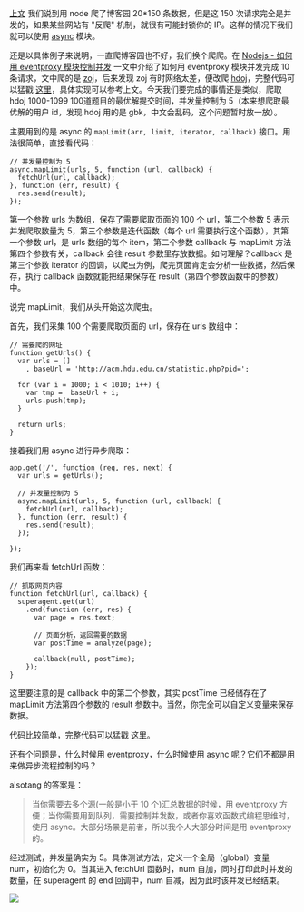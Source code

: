 [上文](http://www.cnblogs.com/zichi/p/5115754.html) 我们说到用 node 爬了博客园 20*150 条数据，但是这 150 次请求完全是并发的，如果某些网站有 "反爬" 机制，就很有可能封锁你的 IP。这样的情况下我们就可以使用 [async](https://github.com/caolan/async) 模块。

还是以具体例子来说明，一直爬博客园也不好，我们换个爬爬。在 [Nodejs - 如何用 eventproxy 模块控制并发](http://www.cnblogs.com/zichi/p/4913133.html) 一文中介绍了如何用 eventproxy 模块并发完成 10 条请求，文中爬的是 [zoj](http://acm.zju.edu.cn/onlinejudge/)，后来发现 zoj 有时网络太差，便改爬 [hdoj](http://acm.hdu.edu.cn/)，完整代码可以猛戳 [这里](https://github.com/hanzichi/practice/blob/master/node/%E5%A4%9A%E9%A1%B5%E9%9D%A2%E6%8A%93%E5%8F%96%EF%BC%88%E5%90%8C%E6%97%B6%E5%B9%B6%E5%8F%91%EF%BC%89/index.js)，具体实现可以参考上文。今天我们要完成的事情还是类似，爬取 hdoj 1000-1099 100道题目的最优解提交时间，并发量控制为 5（本来想爬取最优解的用户 id，发现 hdoj 用的是 gbk，中文会乱码，这个问题暂时放一放）。

主要用到的是 async 的 `mapLimit(arr, limit, iterator, callback)` 接口。用法很简单，直接看代码：

    // 并发量控制为 5 
    async.mapLimit(urls, 5, function (url, callback) {
      fetchUrl(url, callback);
    }, function (err, result) {
      res.send(result);
    });

第一个参数 urls 为数组，保存了需要爬取页面的 100 个 url，第二个参数 5 表示并发爬取数量为 5，第三个参数是迭代函数（每个 url 需要执行这个函数），其第一个参数 url，是 urls 数组的每个 item，第二个参数 callback 与 mapLimit 方法第四个参数有关，callback 会往 result 参数里存放数据。如何理解？callback 是第三个参数 iterator 的回调，以爬虫为例，爬完页面肯定会分析一些数据，然后保存，执行 callback 函数就能把结果保存在 result（第四个参数函数中的参数） 中。

说完 mapLimit，我们从头开始这次爬虫。

首先，我们采集 100 个需要爬取页面的 url，保存在 urls 数组中：

    // 需要爬的网址
    function getUrls() {
      var urls = []
        , baseUrl = 'http://acm.hdu.edu.cn/statistic.php?pid=';

      for (var i = 1000; i < 1010; i++) {
        var tmp =  baseUrl + i;
        urls.push(tmp);
      }

      return urls;
    }

接着我们用 async 进行异步爬取：

    app.get('/', function (req, res, next) {
      var urls = getUrls();
      
      // 并发量控制为 5 
      async.mapLimit(urls, 5, function (url, callback) {
        fetchUrl(url, callback);
      }, function (err, result) {
        res.send(result);
      });

    });


我们再来看 fetchUrl 函数：

	// 抓取网页内容
	function fetchUrl(url, callback) {
	  superagent.get(url)
	    .end(function (err, res) {      
	      var page = res.text;
	
	      // 页面分析，返回需要的数据
	      var postTime = analyze(page);
	
	      callback(null, postTime);
	    });
	}

这里要注意的是 callback 中的第二个参数，其实 postTime 已经储存在了 mapLimit 方法第四个参数的 result 参数中。当然，你完全可以自定义变量来保存数据。

代码比较简单，完整代码可以猛戳 [这里](https://github.com/hanzichi/practice/blob/master/node/%E5%A4%9A%E9%A1%B5%E9%9D%A2%E6%8A%93%E5%8F%96%EF%BC%88%E6%8E%A7%E5%88%B6%E5%B9%B6%E5%8F%91%E9%87%8F%EF%BC%89/index.js)。

还有个问题是，什么时候用 eventproxy，什么时候使用 async 呢？它们不都是用来做异步流程控制的吗？

alsotang 的答案是：

> 当你需要去多个源(一般是小于 10 个)汇总数据的时候，用 eventproxy 方便；当你需要用到队列，需要控制并发数，或者你喜欢函数式编程思维时，使用 async。大部分场景是前者，所以我个人大部分时间是用 eventproxy 的。

经过测试，并发量确实为 5。具体测试方法，定义一个全局（global）变量 num，初始化为 0。当其进入 fetchUrl 函数时，num 自加，同时打印此时并发的数量，在 superagent 的 end 回调中，num 自减，因为此时该并发已经结束。

![](http://images2015.cnblogs.com/blog/675542/201601/675542-20160111193509741-487102479.png)